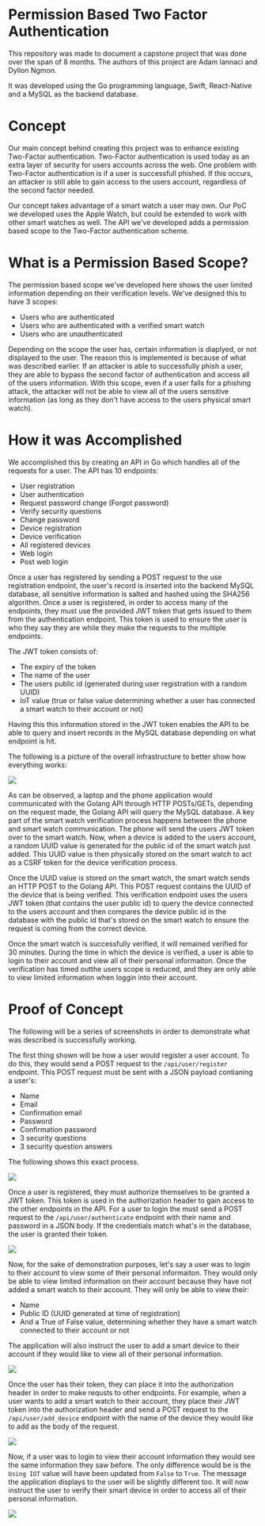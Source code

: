 # Permission Based Two Factor Authentication

This repository was made to document a capstone project that was done over the span of 8 months. The authors of this project are Adam Iannaci and Dyllon Ngmon.

It was developed using the Go programming language, Swift, React-Native and a MySQL as the backend database.

# Concept

Our main concept behind creating this project was to enhance existing Two-Factor authentication. Two-Factor authentication is used today as an extra layer of security for users accounts across the web. One problem with Two-Factor authentication is if a user is successfull phished. If this occurs, an attacker is still able to gain access to the users account, regardless of the second factor needed.

Our concept takes advantage of a smart watch a user may own. Our PoC we developed uses the Apple Watch, but could be extended to work with other smart watches as well. The API we've developed adds a permission based scope to the Two-Factor authentication scheme.

# What is a Permission Based Scope?

The permission based scope we've developed here shows the user limited information depending on their verification levels. We've designed this to have 3 scopes:
* Users who are authenticated
* Users who are authenticated with a verified smart watch 
* Users who are unauthenticated

Depending on the scope the user has, certain information is diaplyed, or not displayed to the user. The reason this is implemented is because of what was described earlier. If an attacker is able to successfully phish a user, they are able to bypass the second factor of authentication and access all of the users information. With this scope, even if a user falls for a phishing attack, the attacker will not be able to view all of the users sensitive information (as long as they don't have access to the users physical smart watch).

# How it was Accomplished

We accomplished this by creating an API in Go which handles all of the requests for a user. The API has 10 endpoints:
* User registration
* User authentication
* Request password change (Forgot password)
* Verify security questions
* Change password
* Device registration
* Device verification
* All registered devices
* Web login
* Post web login

Once a user has registered by sending a POST request to the use registration endpoint, the user's record is inserted into the backend MySQL database, all sensitive information is salted and hashed using the SHA256 algorithm. Once a user is registered, in order to access many of the endpoints, they must use the provided JWT token that gets issued to them from the authentication endpoint. This token is used to ensure the user is who they say they are while they make the requests to the multiple endpoints.

The JWT token consists of:
* The expiry of the token
* The name of the user
* The users public id (generated during user registration with a random UUID)
* IoT value (true or false value determining whether a user has connected a smart watch to their account or not)

Having this this information stored in the JWT token enables the API to be able to query and insert records in the MySQL database depending on what endpoint is hit.

The following is a picture of the overall infrastructure to better show how everything works:

![](pics/infrastructure.png)

As can be observed, a laptop and the phone application would communicated with the Golang API through HTTP POSTs/GETs, depending on the request made, the Golang API will query the MySQL database. A key part of the smart watch verification process happens between the phone and smart watch communication. The phone will send the users JWT token over to the smart watch. Now, when a device is added to the users account, a random UUID value is generated for the public id of the smart watch just added. This UUID value is then physically stored on the smart watch to act as a CSRF token for the device verification process.

Once the UUID value is stored on the smart watch, the smart watch sends an HTTP POST to the Golang API. This POST request contains the UUID of the device that is being verified. This verification endpoint uses the users JWT token (that contains the user public id) to query the device connected to the users account and then compares the device public id in the database with the public id that's stored on the smart watch to ensure the request is coming from the correct device.

Once the smart watch is successfully verified, it will remained verified for 30 minutes. During the time in which the device is verified, a user is able to login to their account and view all of their personal informaiton. Once the verification has timed outthe users scope is reduced, and they are only able to view limited information when loggin into their account.

# Proof of Concept
The following will be a series of screenshots in order to demonstrate what was described is successfully working.

The first thing shown will be how a user would register a user account. To do this, they would send a POST request to the `/api/user/register` endpoint. This POST request must be sent with a JSON payload contianing a user's:
* Name
* Email
* Confirmation email
* Password
* Confirmation password
* 3 security questions
* 3 security question answers 

The following shows this exact process.

![](pics/registration.gif)

Once a user is registered, they must authorize themselves to be granted a JWT token. This token is used in the authorization header to gain access to the other endpoints in the API. For a user to login the must send a POST request to the `/api/user/authenticate` endpoint with their name and password in a JSON body. If the credentials match what's in the database, the user is granted their token.

![](pics/login.gif)

Now, for the sake of demonstration purposes, let's say a user was to login to their account to view some of their personal informaiton. They would only be able to view limited information on their account because they have not added a smart watch to their account. They will only be able to view their:
* Name
* Public ID (UUID generated at time of registration)
* And a True of False value, determining whether they have a smart watch connected to their account or not

The application will also instruct the user to add a smart device to their account if they would like to view all of their personal information.

![](pics/post_login(nd).gif)

Once the user has their token, they can place it into the authorization header in order to make requsts to other endpoints. For example, when a user wants to add a smart watch to their account, they place their JWT token into the authorization header and send a POST request to the `/api/user/add_device` endpoint with the name of the device they would like to add as the body of the request.

![](pics/add_device.gif)

Now, if a user was to login to view their account information they would see the same information they saw before. The only difference would be is the `Using IOT` value will have been updated from `False` to `True`. The message the application displays to the user will be slightly different too. It will now instruct the user to verify their smart device in order to access all of their personal information.

![](pics/post_login(d).gif)
